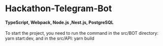 # Hackathon-Telegram-Bot

#### TypeScript, Webpack, Node.js ,Nest.js, PostgreSQL

To start the project, you need to run the command in the src/BOT directory: yarn start:dev, and in the src/API: yarn build
